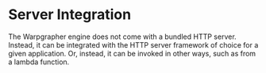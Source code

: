 # Server Integration

The Warpgrapher engine does not come with a bundled HTTP server. Instead, it can be integrated with the HTTP server framework of choice for a given application. Or, instead, it can be invoked in other ways, such as from a lambda function.
